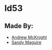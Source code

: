 # ld53

## Made By:

- [Andrew McKnight](https://github.com/amcknight/)
- [Sandy Maguire](https://github.com/isovector/)

